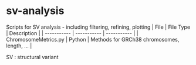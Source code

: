 # sv-analysis
Scripts for SV analysis - including filtering, refining, plotting
| File | File Type | Description |
| ----------- | ----------- | ----------- |
| ChromosomeMetrics.py | Python | Methods for GRCh38 chromosomes, length, ... |

SV
: structural variant
